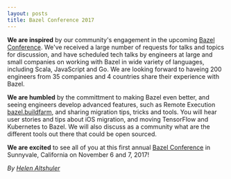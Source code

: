 ```yaml
---
layout: posts
title: Bazel Conference 2017
---
```


**We are inspired** by our community's engagement in the upcoming [Bazel Conference](https://sites.google.com/corp/bazel.build/conference2017). We've received a large number of requests for talks and topics for discussion, and have scheduled tech talks by engineers at large and small companies on working with Bazel in wide variety of languages, including Scala, JavaScript and Go. We are looking forward to haveing 200 engineers from 35 companies and 4 countries share their experience with Bazel.

**We are humbled** by the committment to making Bazel even better, and seeing engineers develop advanced features, such as Remote Execution [bazel.buildfarm](https://github.com/bazelbuild/bazel-buildfarm), and sharing migration tips, tricks and tools. You will hear user stories and tips about iOS migration, and moving TensorFlow and Kubernetes to Bazel. We will also discuss as a community what are the different tools out there that could be open sourced. 

**We are excited** to see all of you at this first annual [Bazel Conference](https://sites.google.com/corp/bazel.build/conference2017) in Sunnyvale, California on November 6 and 7, 2017! 


*By [Helen Altshuler](https://github.com/helenalt)*
